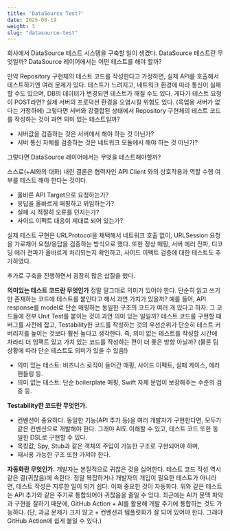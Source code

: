 ```yaml
---
title: 'DataSource Test?'
date: 2025-08-19
weight: 3
slug: "datasource-test"
---
```


회사에서 DataSource 테스트 시스템을 구축할 일이 생겼다.
DataSource 테스트란 무엇일까?
DataSource 레이어에서는 어떤 테스트를 해야 할까?

만약 Repository 구현체의 테스트 코드를 작성한다고 가정하면, 실제 API를 호출해서 테스트하기엔 여러 문제가 있다. 테스트가 느려지고, 네트워크 환경에 따라 통신이 실패할 수도 있으며, DB의 데이터가 변경되면 테스트가 깨질 수도 있다. 게다가 테스트 요청이 POST라면? 실제 서버의 프로덕션 환경을 오염시킬 위험도 있다. (목업용 서버가 없다는 가정하에)
그렇다면 서버와 강결합된 상태에서 Repository 구현체의 테스트 코드를 작성하는 것이 과연 의미 있는 테스트일까?
- 서버값을 검증하는 것은 서버에서 해야 하는 것 아닌가?
- 서버 통신 자체를 검증하는 것은 네트워크 모듈에서 해야 하는 것 아닌가?

그렇다면 DataSource 레이어에서는 무엇을 테스트해야할까?

스스로(+AI와의 대화) 내린 결론은 협력자인 API Client 와의 상호작용과 역할 수행 여부를 테스트 해야 한다는 것이다.
- 올바른 API Target으로 요청하는가?
- 응답을 올바르게 매핑하고 위임하는가?
- 실패 시 적절히 오류를 던지는가?
- 사이드 이펙트 대응이 제대로 되어 있는가?

실제 테스트 구현은 URLProtocol을 채택해서 네트워크 호출 없이, URLSession 요청을 가로채어 요청/응답을 검증하는 방식으로 했다.
또한 정상 매핑, 서버 에러 전파, 디코딩 에러 전파가 올바르게 처리되는지 확인하고, 사이드 이펙트 검증에 대한 테스트도 추가하였다.

추가로 구축을 진행하면서 굉장히 많은 삽질을 했다.

**의미있는 테스트 코드란 무엇인가**
정말 말그대로 의미가 있어야 한다.
단순히 읽고 쓰기만 존재하는 코드에 테스트를 붙인다고 해서 과연 가치가 있을까?
예를 들어, API response를 model로 단순 매핑하는 동일한 구조의 코드가 여러 개 있다고 하자.
그 코드들에 전부 Unit Test를 붙이는 것이 과연 의미 있는 일일까?
테스트 코드를 구현할 때 버그를 사전에 잡고, Testability한 코드를 작성하는 것의 우선순위가 단순히 테스트 커버리지를 높이는 것보다 훨씬 높다고 생각한다.
즉, 의미 없는 테스트를 작성할 시간에 차라리 더 임팩트 있고 가치 있는 코드를 작성하는 편이
더 좋은 방향 아닐까? (물론 팀 상황에 따라 단순 테스트도 의미가 있을 수 있음!)
- 의미 있는 테스트: 비즈니스 로직이 들어간 매핑, 사이드 이펙트, 실패 케이스, 에러 핸들링 등.
- 의미 없는 테스트: 단순 boilerplate 매핑, Swift 자체 문법이 보장해주는 수준의 검증 등.

**Testability한 코드란 무엇인가.**
- 컨벤션이 중요하다. 동일한 기능(API 추가 등)을 여러 개발자가 구현한다면, 모두가 같은 컨벤션으로 개발해야 한다. 그래야 AI도 이해할 수 있고, 테스트 코드 또한 동일한 DSL로 구현할 수 있다.
- 목킹값, Spy, Stub과 같은 객체의 주입이 가능한 구조로 구현되어야 하며, 
- 재사용 가능한 구조 또한 가져야 한다.

**자동화란 무엇인가.**
개발자는 본질적으로 귀찮은 것을 싫어한다. 테스트 코드 작성 역시 같은 결(귀찮음)에 속한다.
정말 복잡하거나 개발자의 개입이 필요한 테스트가 아니라면, 테스트 작성은 지루한 일이 되기 쉽다.
이때 중요한 것이 자동화다. 위와 같은 테스트는 API 추가와 같은 주기로 통합되어야 귀찮음을 줄일 수 있다.
최근에는 AI가 문맥 파악과 구현을 잘하기 때문에, GitHub Action + AI를 활용해 개발 주기에 통합하는 것도 가능하다. (단, 과금 문제가 크지 않고 + 컨벤션과 템플릿화가 잘 되어 있어야 한다. 그래야 GitHub Action에 쉽게 붙일 수 있다.)
